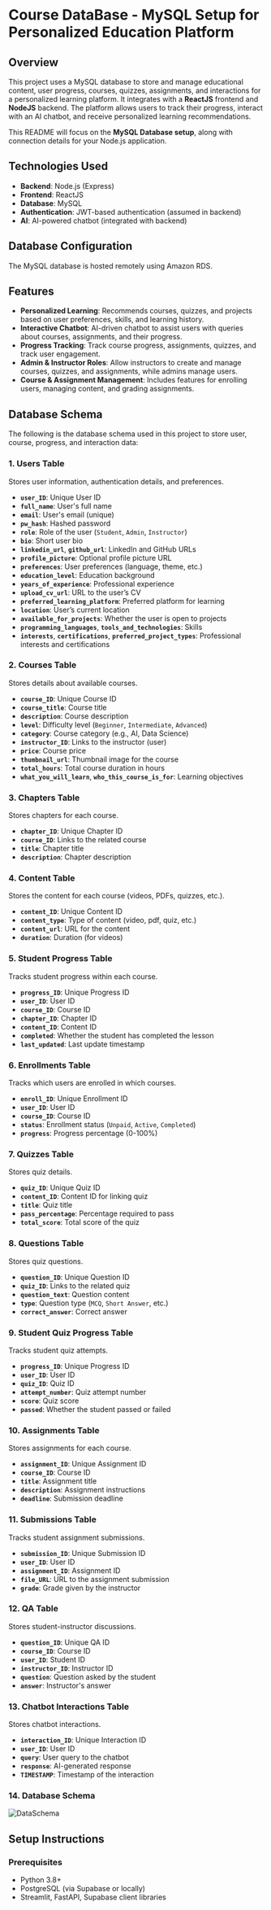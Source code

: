 # Course DataBase - MySQL Setup for Personalized Education Platform

## Overview

This project uses a MySQL database to store and manage educational content, user progress, courses, quizzes, assignments, and interactions for a personalized learning platform. It integrates with a **ReactJS** frontend and **NodeJS** backend. The platform allows users to track their progress, interact with an AI chatbot, and receive personalized learning recommendations.

This README will focus on the **MySQL Database setup**, along with connection details for your Node.js application.

## Technologies Used

- **Backend**: Node.js (Express)
- **Frontend**: ReactJS
- **Database**: MySQL
- **Authentication**: JWT-based authentication (assumed in backend)
- **AI**: AI-powered chatbot (integrated with backend)

## Database Configuration

The MySQL database is hosted remotely using Amazon RDS.

## Features

- **Personalized Learning**: Recommends courses, quizzes, and projects based on user preferences, skills, and learning history.
- **Interactive Chatbot**: AI-driven chatbot to assist users with queries about courses, assignments, and their progress.
- **Progress Tracking**: Track course progress, assignments, quizzes, and track user engagement.
- **Admin & Instructor Roles**: Allow instructors to create and manage courses, quizzes, and assignments, while admins manage users.
- **Course & Assignment Management**: Includes features for enrolling users, managing content, and grading assignments.

## Database Schema

The following is the database schema used in this project to store user, course, progress, and interaction data:

### 1. **Users Table**
Stores user information, authentication details, and preferences.
- **`user_ID`**: Unique User ID
- **`full_name`**: User's full name
- **`email`**: User's email (unique)
- **`pw_hash`**: Hashed password
- **`role`**: Role of the user (`Student`, `Admin`, `Instructor`)
- **`bio`**: Short user bio
- **`linkedin_url`**, **`github_url`**: LinkedIn and GitHub URLs
- **`profile_picture`**: Optional profile picture URL
- **`preferences`**: User preferences (language, theme, etc.)
- **`education_level`**: Education background
- **`years_of_experience`**: Professional experience
- **`upload_cv_url`**: URL to the user’s CV
- **`preferred_learning_platform`**: Preferred platform for learning
- **`location`**: User’s current location
- **`available_for_projects`**: Whether the user is open to projects
- **`programming_languages`**, **`tools_and_technologies`**: Skills
- **`interests`**, **`certifications`**, **`preferred_project_types`**: Professional interests and certifications

### 2. **Courses Table**
Stores details about available courses.
- **`course_ID`**: Unique Course ID
- **`course_title`**: Course title
- **`description`**: Course description
- **`level`**: Difficulty level (`Beginner`, `Intermediate`, `Advanced`)
- **`category`**: Course category (e.g., AI, Data Science)
- **`instructor_ID`**: Links to the instructor (user)
- **`price`**: Course price
- **`thumbnail_url`**: Thumbnail image for the course
- **`total_hours`**: Total course duration in hours
- **`what_you_will_learn`**, **`who_this_course_is_for`**: Learning objectives

### 3. **Chapters Table**
Stores chapters for each course.
- **`chapter_ID`**: Unique Chapter ID
- **`course_ID`**: Links to the related course
- **`title`**: Chapter title
- **`description`**: Chapter description

### 4. **Content Table**
Stores the content for each course (videos, PDFs, quizzes, etc.).
- **`content_ID`**: Unique Content ID
- **`content_type`**: Type of content (video, pdf, quiz, etc.)
- **`content_url`**: URL for the content
- **`duration`**: Duration (for videos)

### 5. **Student Progress Table**
Tracks student progress within each course.
- **`progress_ID`**: Unique Progress ID
- **`user_ID`**: User ID
- **`course_ID`**: Course ID
- **`chapter_ID`**: Chapter ID
- **`content_ID`**: Content ID
- **`completed`**: Whether the student has completed the lesson
- **`last_updated`**: Last update timestamp

### 6. **Enrollments Table**
Tracks which users are enrolled in which courses.
- **`enroll_ID`**: Unique Enrollment ID
- **`user_ID`**: User ID
- **`course_ID`**: Course ID
- **`status`**: Enrollment status (`Unpaid`, `Active`, `Completed`)
- **`progress`**: Progress percentage (0-100%)

### 7. **Quizzes Table**
Stores quiz details.
- **`quiz_ID`**: Unique Quiz ID
- **`content_ID`**: Content ID for linking quiz
- **`title`**: Quiz title
- **`pass_percentage`**: Percentage required to pass
- **`total_score`**: Total score of the quiz

### 8. **Questions Table**
Stores quiz questions.
- **`question_ID`**: Unique Question ID
- **`quiz_ID`**: Links to the related quiz
- **`question_text`**: Question content
- **`type`**: Question type (`MCQ`, `Short Answer`, etc.)
- **`correct_answer`**: Correct answer

### 9. **Student Quiz Progress Table**
Tracks student quiz attempts.
- **`progress_ID`**: Unique Progress ID
- **`user_ID`**: User ID
- **`quiz_ID`**: Quiz ID
- **`attempt_number`**: Quiz attempt number
- **`score`**: Quiz score
- **`passed`**: Whether the student passed or failed

### 10. **Assignments Table**
Stores assignments for each course.
- **`assignment_ID`**: Unique Assignment ID
- **`course_ID`**: Course ID
- **`title`**: Assignment title
- **`description`**: Assignment instructions
- **`deadline`**: Submission deadline

### 11. **Submissions Table**
Tracks student assignment submissions.
- **`submission_ID`**: Unique Submission ID
- **`user_ID`**: User ID
- **`assignment_ID`**: Assignment ID
- **`file_URL`**: URL to the assignment submission
- **`grade`**: Grade given by the instructor

### 12. **QA Table**
Stores student-instructor discussions.
- **`question_ID`**: Unique QA ID
- **`course_ID`**: Course ID
- **`user_ID`**: Student ID
- **`instructor_ID`**: Instructor ID
- **`question`**: Question asked by the student
- **`answer`**: Instructor's answer

### 13. **Chatbot Interactions Table**
Stores chatbot interactions.
- **`interaction_ID`**: Unique Interaction ID
- **`user_ID`**: User ID
- **`query`**: User query to the chatbot
- **`response`**: AI-generated response
- **`TIMESTAMP`**: Timestamp of the interaction

### 14. **Database Schema**
![DataSchema](database_schema.png)



## Setup Instructions

### Prerequisites

- Python 3.8+
- PostgreSQL (via Supabase or locally)
- Streamlit, FastAPI, Supabase client libraries
